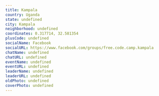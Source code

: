 ```yaml
---
title: Kampala
country: Uganda
state: undefined
city: Kampala
neighborhood: undefined
coordinates: 0.317714, 32.581354
plusCode: undefined
socialName: Facebook
socialURL: https://www.facebook.com/groups/free.code.camp.kampala
chatName: undefined
chatURL: undefined
eventName: undefined
eventURL: undefined
leaderName: undefined
leaderURL: undefined
oldPhoto: undefined
coverPhoto: undefined
---
```

